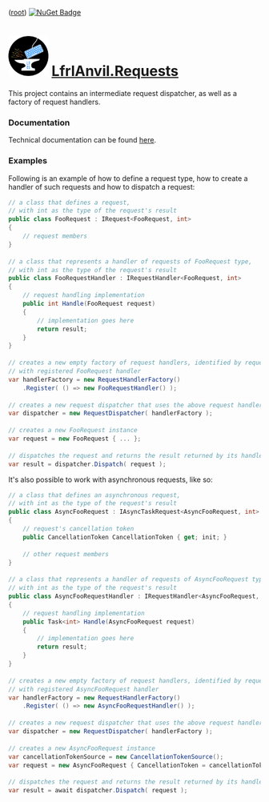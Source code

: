 ﻿([root](https://github.com/CalionVarduk/LfrlAnvil/blob/main/readme.md))
[![NuGet Badge](https://buildstats.info/nuget/LfrlAnvil.Requests)](https://www.nuget.org/packages/LfrlAnvil.Requests/)

# [<img src="../../../assets/logo.png" alt="logo" height="80"/>](../../../assets/logo.png) [LfrlAnvil.Requests](https://github.com/CalionVarduk/LfrlAnvil/tree/main/src/LfrlAnvil.Requests)

This project contains an intermediate request dispatcher, as well as a factory of request handlers.

### Documentation

Technical documentation can be found [here](https://calionvarduk.github.io/LfrlAnvil/api/LfrlAnvil.Requests/LfrlAnvil.Requests.html).

### Examples

Following is an example of how to define a request type, how to create a handler of such requests and how to dispatch a request:
```csharp
// a class that defines a request,
// with int as the type of the request's result
public class FooRequest : IRequest<FooRequest, int>
{
    // request members
}

// a class that represents a handler of requests of FooRequest type,
// with int as the type of the request's result
public class FooRequestHandler : IRequestHandler<FooRequest, int>
{
    // request handling implementation
    public int Handle(FooRequest request)
    {
        // implementation goes here
        return result;
    }
}

// creates a new empty factory of request handlers, identified by request type,
// with registered FooRequest handler
var handlerFactory = new RequestHandlerFactory()
    .Register( () => new FooRequestHandler() );

// creates a new request dispatcher that uses the above request handler factory instance
var dispatcher = new RequestDispatcher( handlerFactory );

// creates a new FooRequest instance
var request = new FooRequest { ... };

// dispatches the request and returns the result returned by its handler
var result = dispatcher.Dispatch( request );
```

It's also possible to work with asynchronous requests, like so:
```csharp
// a class that defines an asynchronous request,
// with int as the type of the request's result
public class AsyncFooRequest : IAsyncTaskRequest<AsyncFooRequest, int>
{
    // request's cancellation token
    public CancellationToken CancellationToken { get; init; }
    
    // other request members
}

// a class that represents a handler of requests of AsyncFooRequest type,
// with int as the type of the request's result
public class AsyncFooRequestHandler : IRequestHandler<AsyncFooRequest, Task<int>>
{
    // request handling implementation
    public Task<int> Handle(AsyncFooRequest request)
    {
        // implementation goes here
        return result;
    }
}

// creates a new empty factory of request handlers, identified by request type,
// with registered AsyncFooRequest handler
var handlerFactory = new RequestHandlerFactory()
    .Register( () => new AsyncFooRequestHandler() );

// creates a new request dispatcher that uses the above request handler factory instance
var dispatcher = new RequestDispatcher( handlerFactory );

// creates a new AsyncFooRequest instance
var cancellationTokenSource = new CancellationTokenSource();
var request = new AsyncFooRequest { CancellationToken = cancellationTokenSource.Token, ... };

// dispatches the request and returns the result returned by its handler
var result = await dispatcher.Dispatch( request );
```
